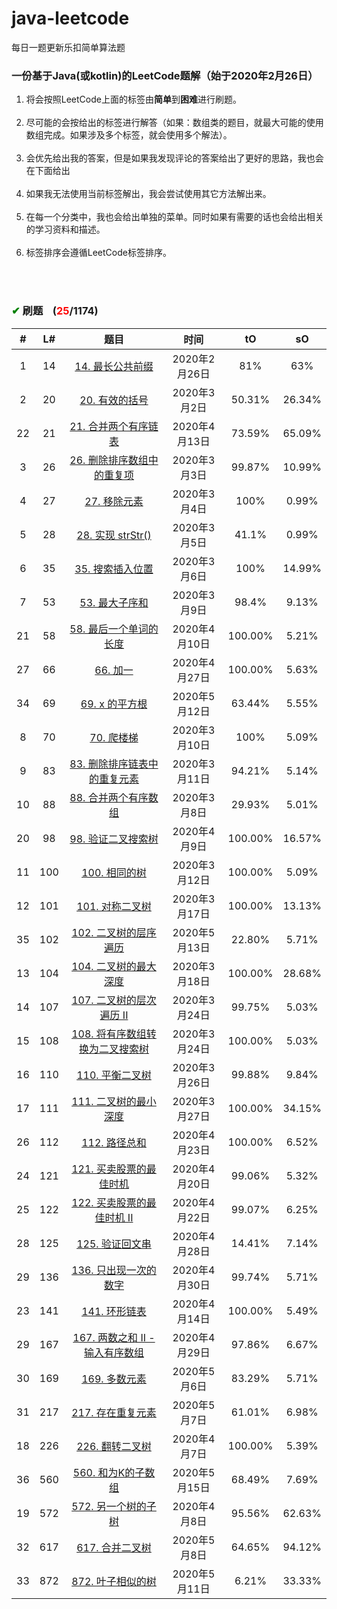 # java-leetcode
每日一题更新乐扣简单算法题

### 一份基于Java(或kotlin)的LeetCode题解（始于2020年2月26日）
1. 将会按照LeetCode上面的标签由**简单**到**困难**进行刷题。<br/><br/>
2. 尽可能的会按给出的标签进行解答（如果：数组类的题目，就最大可能的使用数组完成。如果涉及多个标签，就会使用多个解法）。<br/><br/>
3. 会优先给出我的答案，但是如果我发现评论的答案给出了更好的思路，我也会在下面给出<br/><br/>
4. 如果我无法使用当前标签解出，我会尝试使用其它方法解出来。<br/><br/>
5. 在每一个分类中，我也会给出单独的菜单。同时如果有需要的话也会给出相关的学习资料和描述。<br/><br/>
6. 标签排序会遵循LeetCode标签排序。<br/><br/>


<br/>

### <font color="green">✔</font> 刷题&nbsp;&nbsp;&nbsp;&nbsp;(<font color="red">25</font>/1174)

\# | L# | 题目 | 时间 | tO | sO
 :-: | :-: | :-: |:-: |:-: |:-:
1 | 14|<a href="https://github.com/zjxuzhj/java-leetcode/blob/master/src/LongestCommonPrefix.java"> 14. 最长公共前缀</a> | 2020年2月26日 | 81% | 63%
2 | 20|<a href="https://github.com/zjxuzhj/java-leetcode/blob/master/src/ValidParentheses.java"> 20. 有效的括号</a> | 2020年3月2日 | 50.31% | 26.34%
22 | 21|<a href="https://github.com/zjxuzhj/java-leetcode/blob/master/src/list/MergeTwoSortedLists.java"> 21. 合并两个有序链表</a> | 2020年4月13日 | 73.59% | 65.09%
3 | 26|<a href="https://github.com/zjxuzhj/java-leetcode/blob/master/src/RemoveDuplicates.java"> 26. 删除排序数组中的重复项</a> | 2020年3月3日 | 99.87% | 10.99%
4 | 27|<a href="https://github.com/zjxuzhj/java-leetcode/blob/master/src/RemoveElement.java"> 27. 移除元素</a> | 2020年3月4日 | 100% | 0.99%
5 | 28|<a href="https://github.com/zjxuzhj/java-leetcode/blob/master/src/ImplementStrstr.java"> 28. 实现 strStr()</a> | 2020年3月5日 | 41.1% | 0.99%
6 | 35|<a href="https://github.com/zjxuzhj/java-leetcode/blob/master/src/SearchInsertPosition.java"> 35. 搜索插入位置</a> | 2020年3月6日 | 100% | 14.99%
7 | 53|<a href="https://github.com/zjxuzhj/java-leetcode/blob/master/src/MaximumSubarray.java"> 53. 最大子序和</a> | 2020年3月9日 | 98.4% | 9.13%
21 | 58|<a href="https://github.com/zjxuzhj/java-leetcode/blob/master/src/LengthOfLastWord.java"> 58. 最后一个单词的长度</a> | 2020年4月10日 | 100.00% | 5.21%
27 | 66|<a href="https://github.com/zjxuzhj/java-leetcode/blob/master/src/PlusOne.java"> 66. 加一</a> | 2020年4月27日 | 100.00% | 5.63%
34 | 69|<a href="https://github.com/zjxuzhj/java-leetcode/blob/master/src/Sqrtx.java"> 69. x 的平方根</a> | 2020年5月12日 | 63.44% | 5.55%
8 | 70|<a href="https://github.com/zjxuzhj/java-leetcode/blob/master/src/ClimbingStairs.java"> 70. 爬楼梯</a> | 2020年3月10日 | 100% | 5.09%
9 | 83|<a href="https://github.com/zjxuzhj/java-leetcode/blob/master/src/list/RemoveDuplicatesFromSortedList.java"> 83. 删除排序链表中的重复元素</a> | 2020年3月11日 | 94.21% | 5.14%
10 | 88|<a href="https://github.com/zjxuzhj/java-leetcode/blob/master/src/MergeSortedArray.java"> 88. 合并两个有序数组</a> | 2020年3月8日 | 29.93% | 5.01%
20 | 98|<a href="https://github.com/zjxuzhj/java-leetcode/blob/master/src/tree/ValidateBinarySearchTree.java"> 98. 验证二叉搜索树</a> | 2020年4月9日 | 100.00% | 16.57%
11 | 100|<a href="https://github.com/zjxuzhj/java-leetcode/blob/master/src/tree/SameTree.java"> 100. 相同的树</a> | 2020年3月12日 | 100.00% | 5.09%
12 | 101|<a href="https://github.com/zjxuzhj/java-leetcode/blob/master/src/tree/SymmetricTree.java"> 101. 对称二叉树</a> | 2020年3月17日 | 100.00% | 13.13%
35 | 102|<a href="https://github.com/zjxuzhj/java-leetcode/blob/master/src/tree/BinaryTreeLevelOrderTraversal.java"> 102. 二叉树的层序遍历</a> | 2020年5月13日 | 22.80% | 5.71%
13 | 104|<a href="https://github.com/zjxuzhj/java-leetcode/blob/master/src/tree/MaximumDepthOfBinaryTree.java"> 104. 二叉树的最大深度</a> | 2020年3月18日 | 100.00% | 28.68%
14 | 107|<a href="https://github.com/zjxuzhj/java-leetcode/blob/master/src/tree/BinaryTreeLevelOrderTraversalIi.java"> 107. 二叉树的层次遍历 II</a> | 2020年3月24日 | 99.75% | 5.03%
15 | 108|<a href="https://github.com/zjxuzhj/java-leetcode/blob/master/src/tree/ConvertSortedArrayToBinarySearchTree.java"> 108. 将有序数组转换为二叉搜索树</a> | 2020年3月24日 | 100.00% | 5.03%
16 | 110|<a href="https://github.com/zjxuzhj/java-leetcode/blob/master/src/tree/BalancedBinaryTree.java"> 110. 平衡二叉树</a> | 2020年3月26日 | 99.88% | 9.84%
17 | 111|<a href="https://github.com/zjxuzhj/java-leetcode/blob/master/src/tree/MinimumDepthOfBinaryTree.java"> 111. 二叉树的最小深度</a> | 2020年3月27日 | 100.00% | 34.15%
26 | 112|<a href="https://github.com/zjxuzhj/java-leetcode/blob/master/src/tree/PathSum.java"> 112. 路径总和</a> | 2020年4月23日 | 100.00% | 6.52%
24 | 121|<a href="https://github.com/zjxuzhj/java-leetcode/blob/master/src/BestTimeToBuyAndSellStock.java"> 121. 买卖股票的最佳时机</a> | 2020年4月20日 | 99.06% | 5.32%
25 | 122|<a href="https://github.com/zjxuzhj/java-leetcode/blob/master/src/BestTimeToBuyAndSellStockII.java"> 122. 买卖股票的最佳时机 II</a> | 2020年4月22日 | 99.07% | 6.25%
28 | 125|<a href="https://github.com/zjxuzhj/java-leetcode/blob/master/src/ValidPalindrome.java"> 125. 验证回文串</a> | 2020年4月28日 | 14.41% | 7.14%
29 | 136|<a href="https://github.com/zjxuzhj/java-leetcode/blob/master/src/SingleNumber.java"> 136. 只出现一次的数字</a> | 2020年4月30日 | 99.74% | 5.71%
23 | 141|<a href="https://github.com/zjxuzhj/java-leetcode/blob/master/src/list/LinkedListCycle.java"> 141. 环形链表</a> | 2020年4月14日 | 100.00% | 5.49%
29 | 167|<a href="https://github.com/zjxuzhj/java-leetcode/blob/master/src/TwoSumIiInputArrayIsSorted.java"> 167. 两数之和 II - 输入有序数组</a> | 2020年4月29日 | 97.86% | 6.67%
30 | 169|<a href="https://github.com/zjxuzhj/java-leetcode/blob/master/src/MajorityElement.java"> 169. 多数元素</a> | 2020年5月6日 | 83.29% | 5.71%
31 | 217|<a href="https://github.com/zjxuzhj/java-leetcode/blob/master/src/ContainsDuplicate.java"> 217. 存在重复元素</a> | 2020年5月7日 | 61.01% | 6.98%
18 | 226|<a href="https://github.com/zjxuzhj/java-leetcode/blob/master/src/tree/InvertBinaryTree.java"> 226. 翻转二叉树</a> | 2020年4月7日 | 100.00% | 5.39%
36 | 560|<a href="https://github.com/zjxuzhj/java-leetcode/blob/master/src/SubarraySumEqualsK.java"> 560. 和为K的子数组</a> | 2020年5月15日 | 68.49% | 7.69%
19 | 572|<a href="https://github.com/zjxuzhj/java-leetcode/blob/master/src/tree/SubtreeOfAnotherTree.java"> 572. 另一个树的子树</a> | 2020年4月8日 | 95.56% | 62.63%
32 | 617|<a href="https://github.com/zjxuzhj/java-leetcode/blob/master/src/tree/MergeTwoBinaryTrees.java"> 617. 合并二叉树</a> | 2020年5月8日 | 64.65% | 94.12%
33 | 872|<a href="https://github.com/zjxuzhj/java-leetcode/blob/master/src/tree/LeafSimilarTrees.java"> 872. 叶子相似的树</a> | 2020年5月11日 | 6.21% | 33.33%
